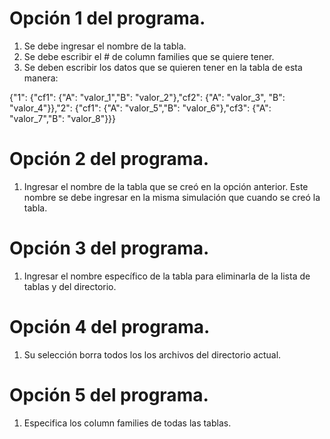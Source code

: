# Opción 1 del programa.

 1. Se debe ingresar el nombre de la tabla.
 2. Se debe escribir el # de column families que se quiere tener.
 3. Se deben escribir los datos que se quieren tener en la tabla de esta manera: 

 {"1": {"cf1": {"A": "valor_1","B": "valor_2"},"cf2": {"A": "valor_3", "B": "valor_4"}},"2": {"cf1": {"A": "valor_5","B": "valor_6"},"cf3": {"A": "valor_7","B": "valor_8"}}}

# Opción 2 del programa.

1. Ingresar el nombre de la tabla que se creó en la opción anterior. Este nombre se debe ingresar en la misma simulación que cuando se creó la tabla.

# Opción 3 del programa.

1. Ingresar el nombre específico de la tabla para eliminarla de la lista de tablas y del directorio.

# Opción 4 del programa.

1. Su selección borra todos los los archivos del directorio actual.

# Opción 5 del programa.

1. Especifica los column families de todas las tablas.